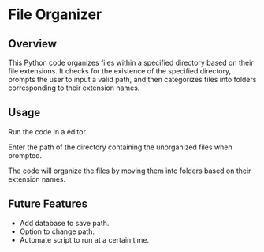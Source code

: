 # File Organizer
## Overview
This Python code organizes files within a specified directory based on their file extensions. It checks for the existence of the specified directory, prompts the user to input a valid path, and then categorizes files into folders corresponding to their extension names.

## Usage
Run the code in a editor.

Enter the path of the directory containing the unorganized files when prompted.

The code will organize the files by moving them into folders based on their extension names.

## Future Features
- Add database to save path.
- Option to change path.
- Automate script to run at a certain time.